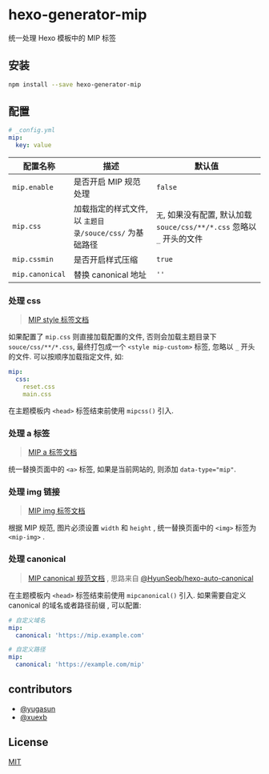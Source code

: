# hexo-generator-mip

统一处理 Hexo 模板中的 MIP 标签

## 安装

``` bash
npm install --save hexo-generator-mip
```

## 配置

``` yaml
# _config.yml
mip:
  key: value
```

配置名称 | 描述 | 默认值
--- | --- | ---
`mip.enable` | 是否开启 MIP 规范处理 | `false`
`mip.css` | 加载指定的样式文件, 以 `主题目录/souce/css/` 为基础路径 | `无`, 如果没有配置, 默认加载 `souce/css/**/*.css` 忽略以 `_` 开头的文件
`mip.cssmin` | 是否开启样式压缩 | `true`
`mip.canonical` | 替换 canonical 地址 | `''`

### 处理 css

> [MIP style 标签文档](https://www.mipengine.org/doc/2-tech/1-mip-html.html)

如果配置了 `mip.css` 则直接加载配置的文件, 否则会加载主题目录下 `souce/css/**/*.css`, 最终打包成一个 `<style mip-custom>` 标签, 忽略以 `_` 开头的文件. 可以按顺序加载指定文件, 如:

``` yaml
mip:
  css:
    reset.css
    main.css
```

在主题模板内 `<head>` 标签结束前使用 `mipcss()` 引入.

### 处理 a 标签

> [MIP a 标签文档](https://www.mipengine.org/examples/mip-extensions/mip-link.html)

统一替换页面中的 `<a>` 标签, 如果是当前网站的, 则添加 `data-type="mip"`.

### 处理 img 链接

> [MIP img 标签文档](https://www.mipengine.org/examples/mip/mip-img.html)

根据 MIP 规范, 图片必须设置 `width` 和 `height` , 统一替换页面中的 `<img>` 标签为 `<mip-img>` .

### 处理 canonical

> [MIP canonical 规范文档](https://www.mipengine.org/doc/2-tech/5-show-your-page.html) , 思路来自 [@HyunSeob/hexo-auto-canonical](https://github.com/HyunSeob/hexo-auto-canonical)

在主题模板内 `<head>` 标签结束前使用 `mipcanonical()` 引入. 如果需要自定义 canonical 的域名或者路径前缀 , 可以配置:

``` yaml
# 自定义域名
mip:
  canonical: 'https://mip.example.com'

# 自定义路径
mip:
  canonical: 'https://example.com/mip'
```

## contributors

- [@yugasun](https://github.com/yugasun/)
- [@xuexb](https://github.com/xuexb/)

## License

[MIT](./LICENSE)
